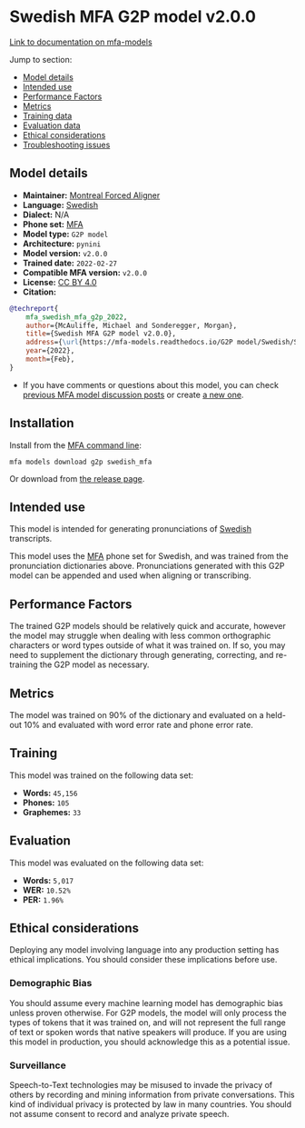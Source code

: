 
# Swedish MFA G2P model v2.0.0

[Link to documentation on mfa-models](https://mfa-models.readthedocs.io/en/main/g2p/swedish_mfa.html)

Jump to section:

- [Model details](#model-details)
- [Intended use](#intended-use)
- [Performance Factors](#performance-factors)
- [Metrics](#metrics)
- [Training data](#training-data)
- [Evaluation data](#evaluation-data)
- [Ethical considerations](#ethical-considerations)
- [Troubleshooting issues](#troubleshooting-issues)

## Model details

- **Maintainer:** [Montreal Forced Aligner](https://montreal-forced-aligner.readthedocs.io/)
- **Language:** [Swedish](https://en.wikipedia.org/wiki/Swedish_language)
- **Dialect:** N/A
- **Phone set:** [MFA](https://mfa-models.readthedocs.io/en/refactor/mfa_phone_set.html#swedish)
- **Model type:** `G2P model`
- **Architecture:** `pynini`
- **Model version:** `v2.0.0`
- **Trained date:** `2022-02-27`
- **Compatible MFA version:** `v2.0.0`
- **License:** [CC BY 4.0](https://github.com/MontrealCorpusTools/mfa-models/tree/main/g2p/swedish/mfa/v2.0.0/LICENSE)
- **Citation:**

```bibtex
@techreport{
	mfa_swedish_mfa_g2p_2022,
	author={McAuliffe, Michael and Sonderegger, Morgan},
	title={Swedish MFA G2P model v2.0.0},
	address={\url{https://mfa-models.readthedocs.io/G2P model/Swedish/Swedish MFA G2P model v2_0_0.html}},
	year={2022},
	month={Feb},
}
```

- If you have comments or questions about this model, you can check [previous MFA model discussion posts](https://github.com/MontrealCorpusTools/mfa-models/discussions?discussions_q=Swedish+MFA+G2P+model+v2.0.0) or create [a new one](https://github.com/MontrealCorpusTools/mfa-models/discussions/new).

## Installation

Install from the [MFA command line](https://montreal-forced-aligner.readthedocs.io/en/latest/user_guide/models/index.html):

```
mfa models download g2p swedish_mfa
```

Or download from [the release page](https://github.com/MontrealCorpusTools/mfa-models/releases/tag/g2p-swedish_mfa-v2.0.0).

## Intended use

This model is intended for generating pronunciations of [Swedish](https://en.wikipedia.org/wiki/Swedish_language) transcripts.

This model uses the [MFA](https://mfa-models.readthedocs.io/en/refactor/mfa_phone_set.html#swedish) phone set for Swedish, and was trained from the pronunciation dictionaries above.
Pronunciations generated with this G2P model can be appended and used when aligning or transcribing.

## Performance Factors

The trained G2P models should be relatively quick and accurate, however the model may struggle when dealing with less common orthographic characters or word types outside of what it was trained on.
If so, you may need to supplement the dictionary through generating, correcting, and re-training the G2P model as necessary.

## Metrics

The model was trained on 90% of the dictionary and evaluated on a held-out 10% and evaluated with word error rate and phone error rate.

## Training

This model was trained on the following data set:


* **Words:** `45,156`
* **Phones:** `105`
* **Graphemes:** `33`

## Evaluation

This model was evaluated on the following data set:


* **Words:** `5,017`
* **WER:** `10.52%`
* **PER:** `1.96%`

## Ethical considerations

Deploying any model involving language into any production setting has ethical implications. You should consider these implications before use.

### Demographic Bias

You should assume every machine learning model has demographic bias unless proven otherwise.
For G2P models, the model will only process the types of tokens that it was trained on, and will not represent the full range of text or spoken words that
native speakers will produce.
If you are using this model in production, you should acknowledge this as a potential issue.

### Surveillance

Speech-to-Text technologies may be misused to invade the privacy of others by recording and mining information from private conversations.
This kind of individual privacy is protected by law in many countries.
You should not assume consent to record and analyze private speech.

